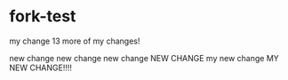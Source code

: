 # fork-test

my change
13 more of my changes!

new change
new change
new change
NEW CHANGE
my new change
MY NEW CHANGE!!!!
